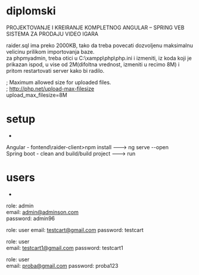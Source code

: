 # diplomski
PROJEKTOVANJE I KREIRANJE KOMPLETNOG ANGULAR – SPRING VEB SISTEMA ZA PRODAJU VIDEO IGARA  

raider.sql ima preko 2000KB, tako da treba povecati dozvoljenu maksimalnu velicinu prilikom importovanja baze.  
za phpmyadmin, treba otici u C:\xampp\php\php.ini i izmeniti, iz koda koji je prikazan ispod, u vise od 2M(difoltna vrednost, izmeniti u recimo 8M) i pritom restartovati server kako bi radilo.  

; Maximum allowed size for uploaded files.  
; http://php.net/upload-max-filesize  
upload_max_filesize=8M  


# setup
-
Angular - fontend\raider-client>npm install ---> ng serve --open  
Spring boot - clean and build/build project ---> run

# users
-
role: admin  
email: admin@adminson.com  
password: admin96  

role: user
email: testcart@gmail.com
password: testcart



role: user  
email: testcart1@gmail.com
password: testcart1

role: user  
email: proba@gmail.com
password: proba123
